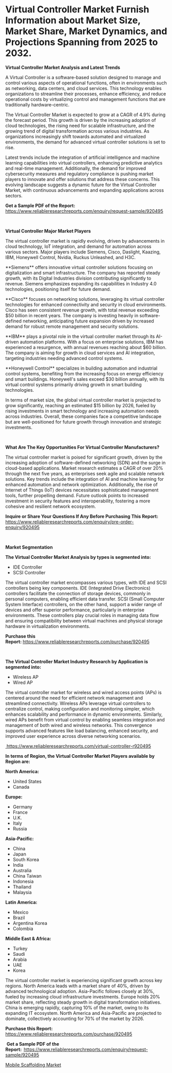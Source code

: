 <p><h1>Virtual Controller Market Furnish Information about Market Size, Market Share, Market Dynamics, and Projections Spanning from 2025 to 2032.</h1></p><p><strong>Virtual Controller Market Analysis and Latest Trends</strong></p>
<p><p>A Virtual Controller is a software-based solution designed to manage and control various aspects of operational functions, often in environments such as networking, data centers, and cloud services. This technology enables organizations to streamline their processes, enhance efficiency, and reduce operational costs by virtualizing control and management functions that are traditionally hardware-centric.</p><p>The Virtual Controller Market is expected to grow at a CAGR of 4.9% during the forecast period. This growth is driven by the increasing adoption of cloud technologies, the rising need for scalable infrastructure, and the growing trend of digital transformation across various industries. As organizations increasingly shift towards automated and virtualized environments, the demand for advanced virtual controller solutions is set to rise. </p><p>Latest trends include the integration of artificial intelligence and machine learning capabilities into virtual controllers, enhancing predictive analytics and real-time management. Additionally, the demand for improved cybersecurity measures and regulatory compliance is pushing market players to innovate and offer solutions that address these concerns. This evolving landscape suggests a dynamic future for the Virtual Controller Market, with continuous advancements and expanding applications across sectors.</p></p>
<p><strong>Get a Sample PDF of the Report:&nbsp;</strong> <a href="https://www.reliableresearchreports.com/enquiry/request-sample/920495?utm_campaign=2286&utm_medium=2&utm_source=Github&utm_content=ia&utm_term=06032025&utm_id=virtual-controller">https://www.reliableresearchreports.com/enquiry/request-sample/920495</a></p>
<p>&nbsp;</p>
<p><strong>Virtual Controller Major Market Players</strong></p>
<p><p>The virtual controller market is rapidly evolving, driven by advancements in cloud technology, IoT integration, and demand for automation across various sectors. Major players include Siemens, Cisco, Daslight, Kaazing, IBM, Honeywell Control, Nvidia, Ruckus Unleashed, and H3C.</p><p>**Siemens** offers innovative virtual controller solutions focusing on digitalization and smart infrastructure. The company has reported steady growth, with its Digital Industries division contributing significantly to revenue. Siemens emphasizes expanding its capabilities in Industry 4.0 technologies, positioning itself for future demand.</p><p>**Cisco** focuses on networking solutions, leveraging its virtual controller technologies for enhanced connectivity and security in cloud environments. Cisco has seen consistent revenue growth, with total revenue exceeding $50 billion in recent years. The company is investing heavily in software-defined networking, anticipating future expansion driven by increased demand for robust remote management and security solutions.</p><p>**IBM** plays a pivotal role in the virtual controller market through its AI-driven automation platforms. With a focus on enterprise solutions, IBM has experienced a resurgence, with annual revenues reaching about $60 billion. The company is aiming for growth in cloud services and AI integration, targeting industries needing advanced control systems.</p><p>**Honeywell Control** specializes in building automation and industrial control systems, benefiting from the increasing focus on energy efficiency and smart buildings. Honeywell's sales exceed $30 billion annually, with its virtual control systems primarily driving growth in smart building technologies.</p><p>In terms of market size, the global virtual controller market is projected to grow significantly, reaching an estimated $15 billion by 2026, fueled by rising investments in smart technology and increasing automation needs across industries. Overall, these companies face a competitive landscape but are well-positioned for future growth through innovation and strategic investments.</p></p>
<p>&nbsp;</p>
<p><strong>What Are The Key Opportunities For Virtual Controller Manufacturers?</strong></p>
<p><p>The virtual controller market is poised for significant growth, driven by the increasing adoption of software-defined networking (SDN) and the surge in cloud-based applications. Market research estimates a CAGR of over 20% through the next five years, as enterprises seek agile and scalable network solutions. Key trends include the integration of AI and machine learning for enhanced automation and network optimization. Additionally, the rise of Internet of Things (IoT) devices necessitates sophisticated management tools, further propelling demand. Future outlook points to increased investment in security features and interoperability, fostering a more cohesive and resilient network ecosystem.</p></p>
<p><strong>Inquire or Share Your Questions If Any Before Purchasing This Report:</strong> <a href="https://www.reliableresearchreports.com/enquiry/pre-order-enquiry/920495?utm_campaign=2286&utm_medium=2&utm_source=Github&utm_content=ia&utm_term=06032025&utm_id=virtual-controller">https://www.reliableresearchreports.com/enquiry/pre-order-enquiry/920495</a></p>
<p>&nbsp;</p>
<p><strong>Market Segmentation</strong></p>
<p><strong>The Virtual Controller Market Analysis by types is segmented into:</strong></p>
<p><ul><li>IDE Controller</li><li>SCSI Controller</li></ul></p>
<p><p>The virtual controller market encompasses various types, with IDE and SCSI controllers being key components. IDE (Integrated Drive Electronics) controllers facilitate the connection of storage devices, commonly in personal computers, enabling efficient data transfer. SCSI (Small Computer System Interface) controllers, on the other hand, support a wider range of devices and offer superior performance, particularly in enterprise environments. These controllers play crucial roles in managing data flow and ensuring compatibility between virtual machines and physical storage hardware in virtualization environments.</p></p>
<p><strong>Purchase this Report:&nbsp;</strong><a href="https://www.reliableresearchreports.com/purchase/920495?utm_campaign=2286&utm_medium=2&utm_source=Github&utm_content=ia&utm_term=06032025&utm_id=virtual-controller">https://www.reliableresearchreports.com/purchase/920495</a></p>
<p>&nbsp;</p>
<p><strong>The Virtual Controller Market Industry Research by Application is segmented into:</strong></p>
<p><ul><li>Wireless AP</li><li>Wired AP</li></ul></p>
<p><p>The virtual controller market for wireless and wired access points (APs) is centered around the need for efficient network management and streamlined connectivity. Wireless APs leverage virtual controllers to centralize control, making configuration and monitoring simpler, which enhances scalability and performance in dynamic environments. Similarly, wired APs benefit from virtual control by enabling seamless integration and management of both wired and wireless networks. This convergence supports advanced features like load balancing, enhanced security, and improved user experience across diverse networking scenarios.</p></p>
<p><a href="https://www.reliableresearchreports.com/virtual-controller-r920495?utm_campaign=2286&utm_medium=2&utm_source=Github&utm_content=ia&utm_term=06032025&utm_id=virtual-controller">&nbsp;https://www.reliableresearchreports.com/virtual-controller-r920495</a></p>
<p><strong>In terms of Region, the Virtual Controller Market Players available by Region are:</strong></p>
<p>
    <p> <strong> North America: </strong>
        <ul>
            <li>United States</li>
            <li>Canada</li>
        </ul>
        </p> 
    <p> <strong> Europe: </strong>
        <ul>
            <li>Germany</li>
            <li>France</li>
            <li>U.K.</li>
            <li>Italy</li>
            <li>Russia</li>
        </ul>
        </p> 
    <p> <strong> Asia-Pacific: </strong>
        <ul>
            <li>China</li>
            <li>Japan</li>
            <li>South Korea</li>
            <li>India</li>
            <li>Australia</li>
            <li>China Taiwan</li>
            <li>Indonesia</li>
            <li>Thailand</li>
            <li>Malaysia</li>
        </ul>
        </p> 
    <p> <strong> Latin America: </strong>
        <ul>
            <li>Mexico</li>
            <li>Brazil</li>
            <li>Argentina Korea</li>
            <li>Colombia</li>
        </ul>
        </p> 
    <p> <strong> Middle East & Africa: </strong>
        <ul>
            <li>Turkey</li>
            <li>Saudi</li>
            <li>Arabia</li>
            <li>UAE</li>
            <li>Korea</li>
        </ul>
    </p>
    </p>
<p><p>The virtual controller market is experiencing significant growth across key regions. North America leads with a market share of 40%, driven by advanced technological adoption. Asia-Pacific follows closely at 30%, fueled by increasing cloud infrastructure investments. Europe holds 20% market share, reflecting steady growth in digital transformation initiatives. China is emerging rapidly, capturing 10% of the market, owing to its expanding IT ecosystem. North America and Asia-Pacific are projected to dominate, collectively accounting for 70% of the market by 2026.</p></p>
<p><strong>Purchase this Report: </strong><a href="https://www.reliableresearchreports.com/purchase/920495?utm_campaign=2286&utm_medium=2&utm_source=Github&utm_content=ia&utm_term=06032025&utm_id=virtual-controller">https://www.reliableresearchreports.com/purchase/920495</a></p>
<p>&nbsp;<strong>Get a Sample PDF of the Report:&nbsp;&nbsp;</strong><a href="https://www.reliableresearchreports.com/enquiry/request-sample/920495?utm_campaign=2286&utm_medium=2&utm_source=Github&utm_content=ia&utm_term=06032025&utm_id=virtual-controller">https://www.reliableresearchreports.com/enquiry/request-sample/920495</a></p>
<p><strong></strong></p>
<p><p><a href="https://github.com/stillsfloria19981/Market-Research-Report-List-1/blob/main/mobile-scaffolding-market.md?utm_campaign=2286&utm_medium=2&utm_source=Github&utm_content=ia&utm_term=06032025&utm_id=virtual-controller">Mobile Scaffolding Market</a></p></p>